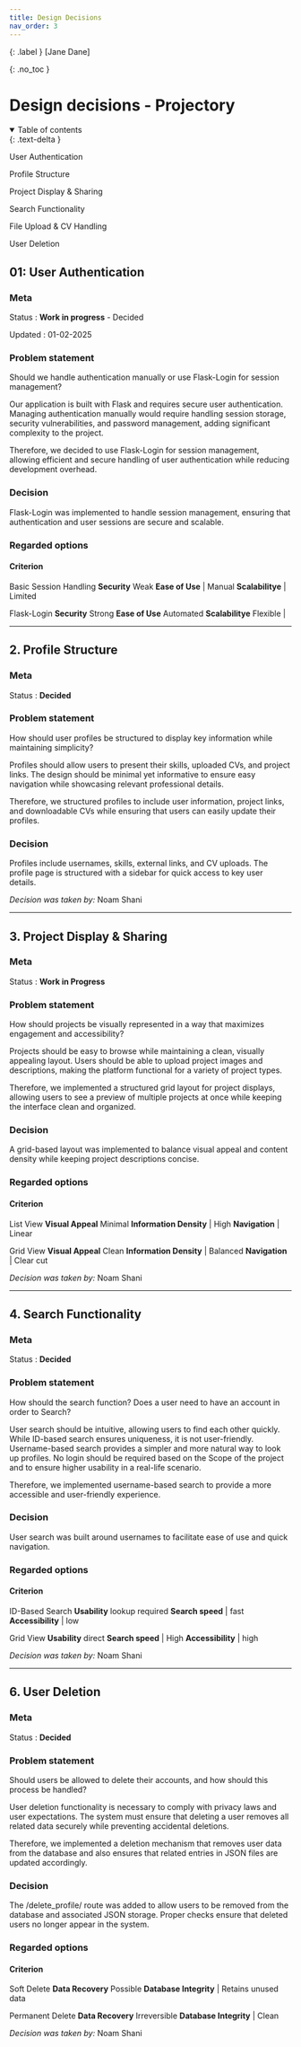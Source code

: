```yaml
---
title: Design Decisions
nav_order: 3
---
```


{: .label }
[Jane Dane]

{: .no_toc }
# Design decisions - Projectory

<details open markdown="block">
{: .text-delta }
<summary>Table of contents</summary>

User Authentication

Profile Structure

Project Display & Sharing

Search Functionality

File Upload & CV Handling

User Deletion

</details>

## 01: User Authentication

### Meta

Status
: **Work in progress** - Decided 

Updated
: 01-02-2025

### Problem statement

Should we handle authentication manually or use Flask-Login for session management?

Our application is built with Flask and requires secure user authentication. Managing authentication manually would require handling session storage, security vulnerabilities, and password management, adding significant complexity to the project.

Therefore, we decided to use Flask-Login for session management, allowing efficient and secure handling of user authentication while reducing development overhead.

### Decision

Flask-Login was implemented to handle session management, ensuring that authentication and user sessions are secure and scalable.

### Regarded options
#### Criterion

Basic Session Handling
**Security**  Weak
**Ease of Use** | Manual 
**Scalabilitye** | Limited 

 Flask-Login 
 **Security**  Strong 
**Ease of Use** Automated
**Scalabilitye** Flexible |

---

## 2. Profile Structure

### Meta

Status
:  **Decided** 


### Problem statement

How should user profiles be structured to display key information while maintaining simplicity?

Profiles should allow users to present their skills, uploaded CVs, and project links. The design should be minimal yet informative to ensure easy navigation while showcasing relevant professional details.

Therefore, we structured profiles to include user information, project links, and downloadable CVs while ensuring that users can easily update their profiles.

### Decision

Profiles include usernames, skills, external links, and CV uploads. The profile page is structured with a sidebar for quick access to key user details.

*Decision was taken by:* Noam Shani

---



##  3. Project Display & Sharing

### Meta

Status
:  **Work in Progress** 


### Problem statement
How should projects be visually represented in a way that maximizes engagement and accessibility?

Projects should be easy to browse while maintaining a clean, visually appealing layout. Users should be able to upload project images and descriptions, making the platform functional for a variety of project types.

Therefore, we implemented a structured grid layout for project displays, allowing users to see a preview of multiple projects at once while keeping the interface clean and organized.

### Decision

A grid-based layout was implemented to balance visual appeal and content density while keeping project descriptions concise.

### Regarded options
#### Criterion

List View
**Visual Appeal**  Minimal
**Information Density** | High 
**Navigation** | Linear 

Grid View
**Visual Appeal**  Clean
**Information Density** | Balanced 
**Navigation** | Clear cut 

*Decision was taken by:* Noam Shani


---

## 4. Search Functionality

### Meta

Status
:  **Decided** 


### Problem statement
How should the search function? Does a user need to have an account in order to Search? 

User search should be intuitive, allowing users to find each other quickly. While ID-based search ensures uniqueness, it is not user-friendly. Username-based search provides a simpler and more natural way to look up profiles. No login should be required based on the Scope of the project and to ensure higher usability in a real-life scenario.

Therefore, we implemented username-based search to provide a more accessible and user-friendly experience.

### Decision

User search was built around usernames to facilitate ease of use and quick navigation.

### Regarded options
#### Criterion



ID-Based Search
**Usability**  lookup required 
**Search speed** | fast 
**Accessibility** | low 

Grid View
**Usability**  direct
**Search speed** | High 
**Accessibility** | high 

*Decision was taken by:* Noam Shani

---

## 6. User Deletion

### Meta

Status
:  **Decided** 


### Problem statement
Should users be allowed to delete their accounts, and how should this process be handled?

User deletion functionality is necessary to comply with privacy laws and user expectations. The system must ensure that deleting a user removes all related data securely while preventing accidental deletions.

Therefore, we implemented a deletion mechanism that removes user data from the database and also ensures that related entries in JSON files are updated accordingly.

### Decision

The /delete_profile/<username> route was added to allow users to be removed from the database and associated JSON storage. Proper checks ensure that deleted users no longer appear in the system.

### Regarded options
#### Criterion

Soft Delete
**Data Recovery**  Possible 
**Database Integrity** | Retains unused data 


Permanent Delete
**Data Recovery**  Irreversible 
**Database Integrity** | Clean

*Decision was taken by:* Noam Shani

